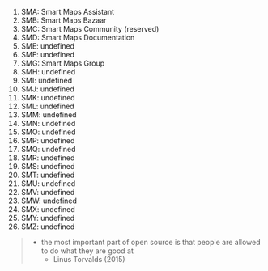 1. SMA: Smart Maps Assistant
2. SMB: Smart Maps Bazaar
3. SMC: Smart Maps Community (reserved)
4. SMD: Smart Maps Documentation
5. SME: undefined
6. SMF: undefined
7. SMG: Smart Maps Group
8. SMH: undefined
9. SMI: undefined
10. SMJ: undefined
11. SMK: undefined
12. SML: undefined
13. SMM: undefined
14. SMN: undefined
15. SMO: undefined
16. SMP: undefined
17. SMQ: undefined
18. SMR: undefined
19. SMS: undefined
20. SMT: undefined
21. SMU: undefined
22. SMV: undefined
23. SMW: undefined
24. SMX: undefined
25. SMY: undefined
26. SMZ: undefined

> - the most important part of open source is that people are allowed to do what they are good at 
>   - Linus Torvalds (2015)
